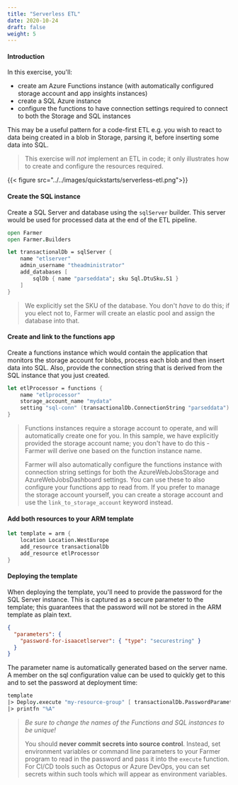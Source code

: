 ```yaml
---
title: "Serverless ETL"
date: 2020-10-24
draft: false
weight: 5
---
```


#### Introduction
In this exercise, you'll:

* create am Azure Functions instance (with automatically configured storage account and app insights instances)
* create a SQL Azure instance
* configure the functions to have connection settings required to connect to both the Storage and SQL instances

This may be a useful pattern for a code-first ETL e.g. you wish to react to data being created in a blob in Storage, parsing it, before inserting some data into SQL.

> This exercise will *not* implement an ETL in code; it only illustrates how to create and configure the resources required.

{{< figure src="../../images/quickstarts/serverless-etl.png">}}

#### Create the SQL instance
Create a SQL Server and database using the `sqlServer` builder. This server would be used for processed data at the end of the ETL pipeline.

```fsharp
open Farmer
open Farmer.Builders

let transactionalDb = sqlServer {
    name "etlserver"
    admin_username "theadministrator"
    add_databases [
        sqlDb { name "parseddata"; sku Sql.DtuSku.S1 }
    ]
}
```

> We explicitly set the SKU of the database. You don't *have* to do this; if you elect not to, Farmer will create an elastic pool and assign the database into that.

#### Create and link to the functions app
Create a functions instance which would contain the application that monitors the storage account for blobs, process each blob and then insert data into SQL. Also, provide the connection string that is derived from the SQL instance that you just created.

```fsharp
let etlProcessor = functions {
    name "etlprocessor"
    storage_account_name "mydata"
    setting "sql-conn" (transactionalDb.ConnectionString "parseddata")
}
```

> Functions instances require a storage account to operate, and will automatically create one for you. In this sample, we have explicitly provided the storage account name; you don't have to do this - Farmer will derive one based on the function instance name.
>
> Farmer will also automatically configure the functions instance with connection string settings for both the AzureWebJobsStorage and AzureWebJobsDashboard settings. You can use these to also configure your functions app to read from. If you prefer to manage the storage account yourself, you can create a storage account and use the `link_to_storage_account` keyword instead.

#### Add both resources to your ARM template

```fsharp
let template = arm {
    location Location.WestEurope
    add_resource transactionalDb
    add_resource etlProcessor
}
```

#### Deploying the template
When deploying the template, you'll need to provide the password for the SQL Server instance. This is captured as a secure parameter to the template; this guarantees that the password will not be stored in the ARM template as plain text.

```json
{
  "parameters": {
    "password-for-isaacetlserver": { "type": "securestring" }
  }
}
```

The parameter name is automatically generated based on the server name. A member on the sql configuration value can be used to quickly get to this and to set the password at deployment time:

```fsharp
template
|> Deploy.execute "my-resource-group" [ transactionalDb.PasswordParameter, "SQL PASSWORD GOES HERE" ]
|> printfn "%A"
```

> *Be sure to change the names of the Functions and SQL instances to be unique!*
>
> You should **never commit secrets into source control**. Instead, set environment variables or command line parameters to your Farmer program to read in the password and pass it into the `execute` function. For CI/CD tools such as Octopus or Azure DevOps, you can set secrets within such tools which will appear as environment variables.